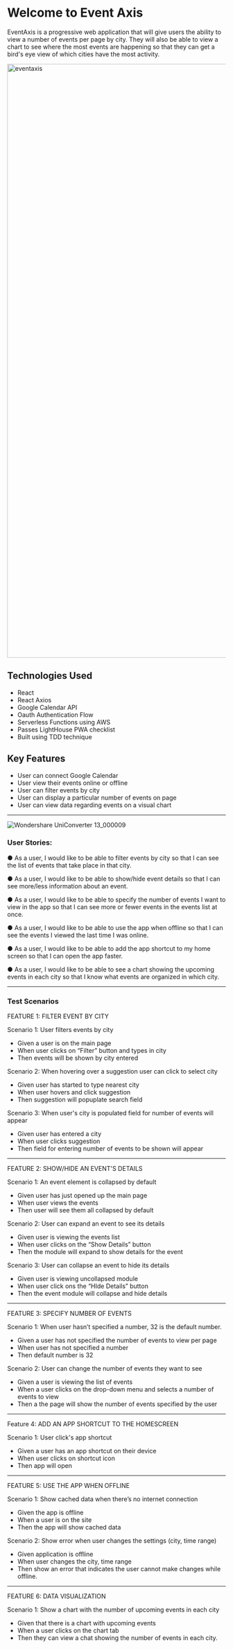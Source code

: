 
# Welcome to Event Axis 

EventAxis is a progressive web application that will give users the ability to view a number of events per page by city. They will also be able to view a chart to see where the most events are happening so that they can get a bird's eye view of which cities have the most activity. 

<img width="1369" alt="eventaxis" src="https://user-images.githubusercontent.com/44932790/158055283-7d91b0f4-d0a2-445e-854b-3c334d0cb669.png">




## Technologies Used 

* React 
* React Axios
* Google Calendar API
* Oauth Authentication Flow
* Serverless Functions using AWS
* Passes LightHouse PWA checklist
* Built using TDD technique



## Key Features


* User can connect Google Calendar
* User view their events online or offline
* User can filter events by city
* User can display a particular number of events on page
* User can view data regarding events on a visual chart

<hr>


![Wondershare UniConverter 13_000009](https://user-images.githubusercontent.com/44932790/158055784-ceef63b2-ad55-4d5d-8633-fb6d8183586c.GIF)


### User Stories:

● As a user, I would like to be able to filter events by city so that I can see the list of events that
take place in that city.

● As a user, I would like to be able to show/hide event details so that I can see more/less
information about an event.

● As a user, I would like to be able to specify the number of events I want to view in the app so
that I can see more or fewer events in the events list at once.

● As a user, I would like to be able to use the app when offline so that I can see the events I
viewed the last time I was online.

● As a user, I would like to be able to add the app shortcut to my home screen so that I can
open the app faster.

● As a user, I would like to be able to see a chart showing the upcoming events in each city so
that I know what events are organized in which city.


<hr>

### Test Scenarios 

FEATURE 1: FILTER EVENT BY CITY

Scenario 1: User filters events by city

* Given a user is on the main page
* When user clicks on “Filter” button and types in city
* Then events will be shown by city entered

Scenario 2: When hovering over a suggestion user can click to select city

* Given user has started to type nearest city
* When user hovers and click suggestion
* Then suggestion will popuplate search field

Scenario 3: When user's city is populated field for number of events will appear

* Given user has entered a city
* When user clicks suggestion
* Then field for entering number of events to be shown will appear

<hr>

 FEATURE 2: SHOW/HIDE AN EVENT'S DETAILS

Scenario 1: An event element is collapsed by default

* Given user has just opened up the main page
* When user views the events
* Then user will see them all collapsed by default


Scenario 2: User can expand an event to see its details

* Given user is viewing the events list
* When user clicks on the “Show Details” button
* Then the module will expand to show details for the event


Scenario 3: User can collapse an event to hide its details

* Given user is viewing uncollapsed module
* When user click ons the “HIde Details” button
* Then the event module will collapse and hide details

<hr>

FEATURE 3: SPECIFY NUMBER OF EVENTS

Scenario 1: When user hasn’t specified a number, 32 is the default number.

* Given a user has not specified the number of events to view per page
* When user has not specified a number
* Then default number is 32

Scenario 2: User can change the number of events they want to see

* Given a user is viewing the list of events 
* When a user clicks on the drop-down menu and selects a number of events to view
* Then a the page will show the number of events specified by the user

<hr>

Feature 4: ADD AN APP SHORTCUT TO THE HOMESCREEN

Scenario 1: User click's app shortcut

* Given a user has an app shortcut on their device
* When user clicks on shortcut icon
* Then app will open  

<hr>

FEATURE 5: USE THE APP WHEN OFFLINE

Scenario 1: Show cached data when there’s no internet connection

* Given the app is offline
* When a user is on the site
* Then the app will show cached data

Scenario 2: Show error when user changes the settings (city, time range)

* Given application is offline
* When user changes the city, time range
* Then show an error that indicates the user cannot make changes while offline.

<hr>

FEATURE 6: DATA VISUALIZATION

Scenario 1: Show a chart with the number of upcoming events in each city

* Given that there is a chart with upcoming events
* When a user clicks on the chart tab
* Then they can view a chat showing the number of events in each city. 



